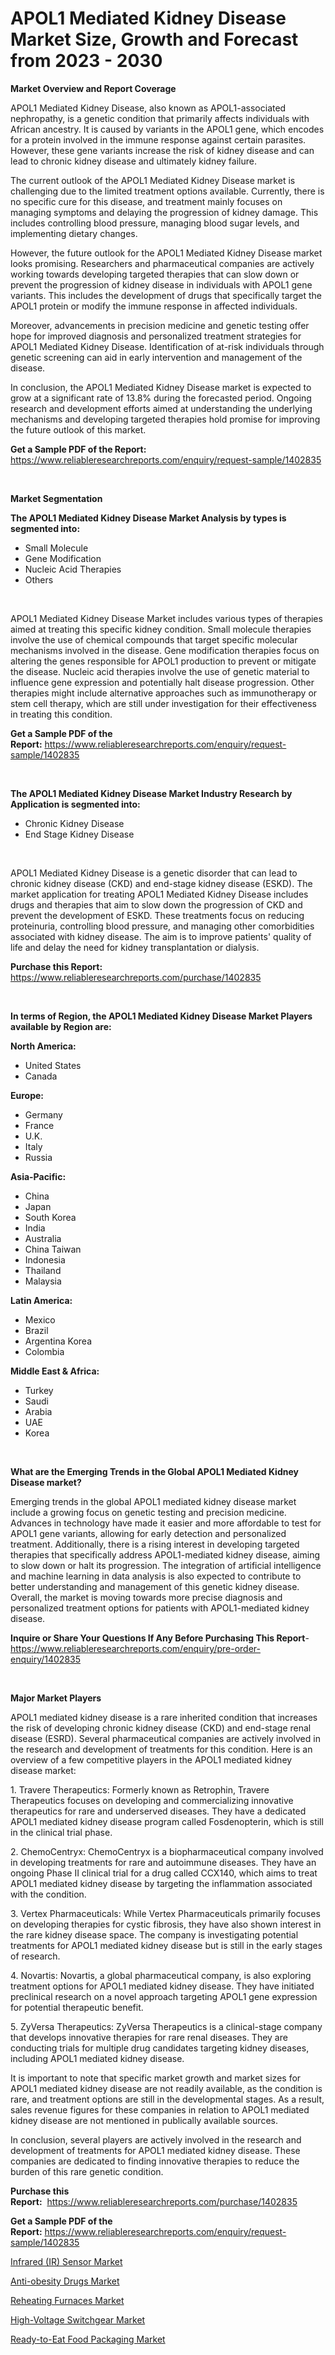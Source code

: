 <p><h1>APOL1 Mediated Kidney Disease Market Size, Growth and Forecast from 2023 - 2030</h1></p><p><strong>Market Overview and Report Coverage</strong></p>
<p><p>APOL1 Mediated Kidney Disease, also known as APOL1-associated nephropathy, is a genetic condition that primarily affects individuals with African ancestry. It is caused by variants in the APOL1 gene, which encodes for a protein involved in the immune response against certain parasites. However, these gene variants increase the risk of kidney disease and can lead to chronic kidney disease and ultimately kidney failure.</p><p>The current outlook of the APOL1 Mediated Kidney Disease market is challenging due to the limited treatment options available. Currently, there is no specific cure for this disease, and treatment mainly focuses on managing symptoms and delaying the progression of kidney damage. This includes controlling blood pressure, managing blood sugar levels, and implementing dietary changes.</p><p>However, the future outlook for the APOL1 Mediated Kidney Disease market looks promising. Researchers and pharmaceutical companies are actively working towards developing targeted therapies that can slow down or prevent the progression of kidney disease in individuals with APOL1 gene variants. This includes the development of drugs that specifically target the APOL1 protein or modify the immune response in affected individuals.</p><p>Moreover, advancements in precision medicine and genetic testing offer hope for improved diagnosis and personalized treatment strategies for APOL1 Mediated Kidney Disease. Identification of at-risk individuals through genetic screening can aid in early intervention and management of the disease.</p><p>In conclusion, the APOL1 Mediated Kidney Disease market is expected to grow at a significant rate of 13.8% during the forecasted period. Ongoing research and development efforts aimed at understanding the underlying mechanisms and developing targeted therapies hold promise for improving the future outlook of this market.</p></p>
<p><strong>Get a Sample PDF of the Report:</strong> <a href="https://www.reliableresearchreports.com/enquiry/request-sample/1402835">https://www.reliableresearchreports.com/enquiry/request-sample/1402835</a></p>
<p>&nbsp;</p>
<p><strong>Market Segmentation</strong></p>
<p><strong>The APOL1 Mediated Kidney Disease Market Analysis by types is segmented into:</strong></p>
<p><ul><li>Small Molecule</li><li>Gene Modification</li><li>Nucleic Acid Therapies</li><li>Others</li></ul></p>
<p>&nbsp;</p>
<p><p>APOL1 Mediated Kidney Disease Market includes various types of therapies aimed at treating this specific kidney condition. Small molecule therapies involve the use of chemical compounds that target specific molecular mechanisms involved in the disease. Gene modification therapies focus on altering the genes responsible for APOL1 production to prevent or mitigate the disease. Nucleic acid therapies involve the use of genetic material to influence gene expression and potentially halt disease progression. Other therapies might include alternative approaches such as immunotherapy or stem cell therapy, which are still under investigation for their effectiveness in treating this condition.</p></p>
<p><strong>Get a Sample PDF of the Report:</strong>&nbsp;<a href="https://www.reliableresearchreports.com/enquiry/request-sample/1402835">https://www.reliableresearchreports.com/enquiry/request-sample/1402835</a></p>
<p>&nbsp;</p>
<p><strong>The APOL1 Mediated Kidney Disease Market Industry Research by Application is segmented into:</strong></p>
<p><ul><li>Chronic Kidney Disease</li><li>End Stage Kidney Disease</li></ul></p>
<p>&nbsp;</p>
<p><p>APOL1 Mediated Kidney Disease is a genetic disorder that can lead to chronic kidney disease (CKD) and end-stage kidney disease (ESKD). The market application for treating APOL1 Mediated Kidney Disease includes drugs and therapies that aim to slow down the progression of CKD and prevent the development of ESKD. These treatments focus on reducing proteinuria, controlling blood pressure, and managing other comorbidities associated with kidney disease. The aim is to improve patients' quality of life and delay the need for kidney transplantation or dialysis.</p></p>
<p><strong>Purchase this Report:</strong>&nbsp; <a href="https://www.reliableresearchreports.com/purchase/1402835">https://www.reliableresearchreports.com/purchase/1402835</a></p>
<p>&nbsp;</p>
<p><strong>In terms of Region, the APOL1 Mediated Kidney Disease Market Players available by Region are:</strong></p>
<p>
    <p> <strong> North America: </strong>
        <ul>
            <li>United States</li>
            <li>Canada</li>
        </ul>
        </p> 
    <p> <strong> Europe: </strong>
        <ul>
            <li>Germany</li>
            <li>France</li>
            <li>U.K.</li>
            <li>Italy</li>
            <li>Russia</li>
        </ul>
        </p> 
    <p> <strong> Asia-Pacific: </strong>
        <ul>
            <li>China</li>
            <li>Japan</li>
            <li>South Korea</li>
            <li>India</li>
            <li>Australia</li>
            <li>China Taiwan</li>
            <li>Indonesia</li>
            <li>Thailand</li>
            <li>Malaysia</li>
        </ul>
        </p> 
    <p> <strong> Latin America: </strong>
        <ul>
            <li>Mexico</li>
            <li>Brazil</li>
            <li>Argentina Korea</li>
            <li>Colombia</li>
        </ul>
        </p> 
    <p> <strong> Middle East & Africa: </strong>
        <ul>
            <li>Turkey</li>
            <li>Saudi</li>
            <li>Arabia</li>
            <li>UAE</li>
            <li>Korea</li>
        </ul>
    </p>
    </p>
<p>&nbsp;</p>
<p><strong>What are the Emerging Trends in the Global APOL1 Mediated Kidney Disease market?</strong></p>
<p><p>Emerging trends in the global APOL1 mediated kidney disease market include a growing focus on genetic testing and precision medicine. Advances in technology have made it easier and more affordable to test for APOL1 gene variants, allowing for early detection and personalized treatment. Additionally, there is a rising interest in developing targeted therapies that specifically address APOL1-mediated kidney disease, aiming to slow down or halt its progression. The integration of artificial intelligence and machine learning in data analysis is also expected to contribute to better understanding and management of this genetic kidney disease. Overall, the market is moving towards more precise diagnosis and personalized treatment options for patients with APOL1-mediated kidney disease.</p></p>
<p><strong>Inquire or Share Your Questions If Any Before Purchasing This Report</strong>- <a href="https://www.reliableresearchreports.com/enquiry/pre-order-enquiry/1402835">https://www.reliableresearchreports.com/enquiry/pre-order-enquiry/1402835</a></p>
<p>&nbsp;</p>
<p><strong>Major Market Players</strong></p>
<p><p>APOL1 mediated kidney disease is a rare inherited condition that increases the risk of developing chronic kidney disease (CKD) and end-stage renal disease (ESRD). Several pharmaceutical companies are actively involved in the research and development of treatments for this condition. Here is an overview of a few competitive players in the APOL1 mediated kidney disease market:</p><p>1. Travere Therapeutics: Formerly known as Retrophin, Travere Therapeutics focuses on developing and commercializing innovative therapeutics for rare and underserved diseases. They have a dedicated APOL1 mediated kidney disease program called Fosdenopterin, which is still in the clinical trial phase.</p><p>2. ChemoCentryx: ChemoCentryx is a biopharmaceutical company involved in developing treatments for rare and autoimmune diseases. They have an ongoing Phase II clinical trial for a drug called CCX140, which aims to treat APOL1 mediated kidney disease by targeting the inflammation associated with the condition.</p><p>3. Vertex Pharmaceuticals: While Vertex Pharmaceuticals primarily focuses on developing therapies for cystic fibrosis, they have also shown interest in the rare kidney disease space. The company is investigating potential treatments for APOL1 mediated kidney disease but is still in the early stages of research.</p><p>4. Novartis: Novartis, a global pharmaceutical company, is also exploring treatment options for APOL1 mediated kidney disease. They have initiated preclinical research on a novel approach targeting APOL1 gene expression for potential therapeutic benefit.</p><p>5. ZyVersa Therapeutics: ZyVersa Therapeutics is a clinical-stage company that develops innovative therapies for rare renal diseases. They are conducting trials for multiple drug candidates targeting kidney diseases, including APOL1 mediated kidney disease.</p><p>It is important to note that specific market growth and market sizes for APOL1 mediated kidney disease are not readily available, as the condition is rare, and treatment options are still in the developmental stages. As a result, sales revenue figures for these companies in relation to APOL1 mediated kidney disease are not mentioned in publically available sources.</p><p>In conclusion, several players are actively involved in the research and development of treatments for APOL1 mediated kidney disease. These companies are dedicated to finding innovative therapies to reduce the burden of this rare genetic condition.</p></p>
<p><strong>Purchase this Report:</strong>&nbsp;&nbsp;<a href="https://www.reliableresearchreports.com/purchase/1402835">https://www.reliableresearchreports.com/purchase/1402835</a></p>
<p></p>
<p><strong>Get a Sample PDF of the Report:</strong>&nbsp;<a href="https://www.reliableresearchreports.com/enquiry/request-sample/1402835">https://www.reliableresearchreports.com/enquiry/request-sample/1402835</a></p>
<p><p><a href="https://medium.com/@inner.zone.room/infrared-ir-sensor-market-size-reveals-the-best-marketing-channels-in-global-industry-5282042f025d">Infrared (IR) Sensor Market</a></p><p><a href="https://medium.com/@poem.snap.phase/anti-obesity-drugs-market-trends-forecast-and-competitive-analysis-to-2030-9a91d73e780a">Anti-obesity Drugs Market</a></p><p><a href="https://medium.com/@favor.look.seal/reheating-furnaces-market-trends-forecast-and-competitive-analysis-to-2030-888e25413481">Reheating Furnaces Market</a></p><p><a href="https://medium.com/@plan.sock.color/decoding-high-voltage-switchgear-market-metrics-market-share-trends-and-growth-patterns-d7d3298630b7">High-Voltage Switchgear Market</a></p><p><a href="https://medium.com/@sight.lens.slot/ready-to-eat-food-packaging-market-analysis-its-cagr-market-segmentation-and-global-industry-b1ba8812e292">Ready-to-Eat Food Packaging Market</a></p></p>
